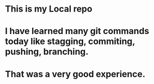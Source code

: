 # This is my Local repo
# I have learned many git commands today like stagging, commiting, pushing, branching.
# That was a very good experience.

